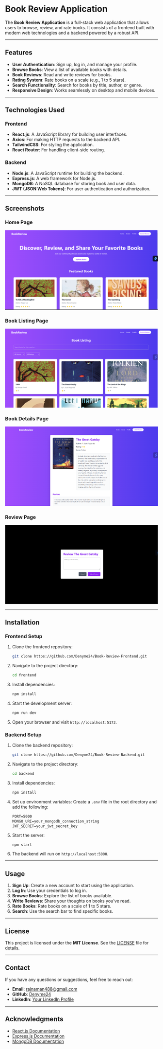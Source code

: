 # Book Review Application

The **Book Review Application** is a full-stack web application that allows users to browse, review, and rate books. It consists of a frontend built with modern web technologies and a backend powered by a robust API.

---

## Features

- **User Authentication**: Sign up, log in, and manage your profile.
- **Browse Books**: View a list of available books with details.
- **Book Reviews**: Read and write reviews for books.
- **Rating System**: Rate books on a scale (e.g., 1 to 5 stars).
- **Search Functionality**: Search for books by title, author, or genre.
- **Responsive Design**: Works seamlessly on desktop and mobile devices.

---

## Technologies Used

### Frontend

- **React.js**: A JavaScript library for building user interfaces.
- **Axios**: For making HTTP requests to the backend API.
- **TailwindCSS**: For styling the application.
- **React Router**: For handling client-side routing.

### Backend

- **Node.js**: A JavaScript runtime for building the backend.
- **Express.js**: A web framework for Node.js.
- **MongoDB**: A NoSQL database for storing book and user data.
- **JWT (JSON Web Tokens)**: For user authentication and authorization.

---

## Screenshots

### Home Page

![Home Page](/public/home_page.png) <!-- Replace with your screenshot -->

### Book Listing Page

![Book Details Page](/public/Book_listing.png)

### Book Details Page

![Book Details Page](/public/Book_details.png) <!-- Replace with your screenshot -->

### Review Page

![Review Page](/public/Feedback.png) <!-- Replace with your screenshot -->

 <!-- Replace with your screenshot -->

---

## Installation

### Frontend Setup

1. Clone the frontend repository:
   ```bash
   git clone https://github.com/Denyme24/Book-Review-Frontend.git
   ```
2. Navigate to the project directory:
   ```bash
   cd frontend
   ```
3. Install dependencies:
   ```bash
   npm install
   ```
4. Start the development server:
   ```bash
   npm run dev
   ```
5. Open your browser and visit `http://localhost:5173`.

### Backend Setup

1. Clone the backend repository:
   ```bash
   git clone https://github.com/Denyme24/Book-Review-Backend.git
   ```
2. Navigate to the project directory:
   ```bash
   cd backend
   ```
3. Install dependencies:
   ```bash
   npm install
   ```
4. Set up environment variables:
   Create a `.env` file in the root directory and add the following:
   ```env
   PORT=5000
   MONGO_URI=your_mongodb_connection_string
   JWT_SECRET=your_jwt_secret_key
   ```
5. Start the server:
   ```bash
   npm start
   ```
6. The backend will run on `http://localhost:5000`.

---

## Usage

1. **Sign Up**: Create a new account to start using the application.
2. **Log In**: Use your credentials to log in.
3. **Browse Books**: Explore the list of books available.
4. **Write Reviews**: Share your thoughts on books you’ve read.
5. **Rate Books**: Rate books on a scale of 1 to 5 stars.
6. **Search**: Use the search bar to find specific books.

---

## License

This project is licensed under the **MIT License**. See the [LICENSE](LICENSE) file for details.

---

## Contact

If you have any questions or suggestions, feel free to reach out:

- **Email**: rajnaman488@gmail.com <!-- Replace with your email -->
- **GitHub**: [Denyme24](https://github.com/Denyme24)
- **LinkedIn**: [Your LinkedIn Profile](https://linkedin.com/in/yourprofile) <!-- Replace with your LinkedIn URL -->

---

## Acknowledgments

- [React.js Documentation](https://reactjs.org/docs/getting-started.html)
- [Express.js Documentation](https://expressjs.com/)
- [MongoDB Documentation](https://docs.mongodb.com/)
